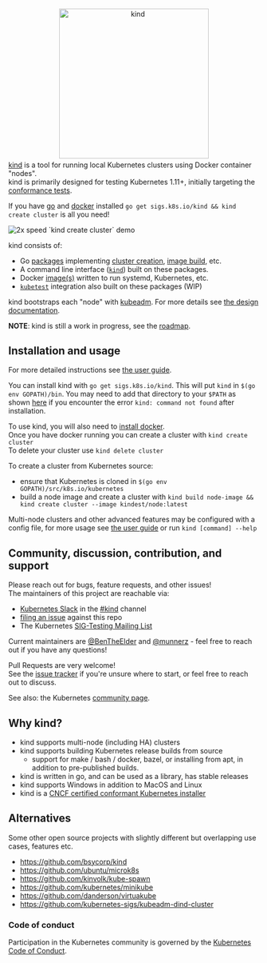 <p style="text-align: center; margin-top: 2em; margin-bottom: -.75em;"><img alt="kind" src="./logo/logo.png" width="300px" /></p>

[kind] is a tool for running local Kubernetes clusters using Docker container "nodes".  
kind is primarily designed for testing Kubernetes 1.11+, initially targeting the [conformance tests].

If you have [go] and [docker] installed `go get sigs.k8s.io/kind && kind create cluster` is all you need!

<img src="https://gist.githubusercontent.com/BenTheElder/621bc321fc6d9506fd936feb36d32dd0/raw/7fe14e9d0929cab428929ca6c501abc990c07359/kind-create-cluster.gif" alt="2x speed `kind create cluster` demo" />

kind consists of:

- Go [packages][packages] implementing [cluster creation][cluster package], [image build][build package], etc.
- A command line interface ([`kind`][kind cli]) built on these packages.
- Docker [image(s)][images] written to run systemd, Kubernetes, etc.
- [`kubetest`][kubetest] integration also built on these packages (WIP)

kind bootstraps each "node" with [kubeadm][kubeadm]. For more details see [the design documentation][design doc].

**NOTE**: kind is still a work in progress, see the [roadmap].

## Installation and usage

For more detailed instructions see [the user guide][user guide].

You can install kind with `go get sigs.k8s.io/kind`. This will put `kind` in
`$(go env GOPATH)/bin`. You may need to add that directory to your `$PATH` as
shown [here](https://golang.org/doc/code.html#GOPATH) if you encounter the error
`kind: command not found` after installation.

To use kind, you will also need to [install docker].  
Once you have docker running you can create a cluster with `kind create cluster`  
To delete your cluster use `kind delete cluster`

<!--TODO(bentheelder): improve this part of the guide-->
To create a cluster from Kubernetes source:

- ensure that Kubernetes is cloned in `$(go env GOPATH)/src/k8s.io/kubernetes`
- build a node image and create a cluster with `kind build node-image && kind create cluster --image kindest/node:latest`

Multi-node clusters and other advanced features may be configured with a config
file, for more usage see [the user guide][user guide] or run `kind [command] --help`

## Community, discussion, contribution, and support

Please reach out for bugs, feature requests, and other issues!  
The maintainers of this project are reachable via:

- [Kubernetes Slack] in the [#kind] channel
- [filing an issue] against this repo
- The Kubernetes [SIG-Testing Mailing List]

Current maintainers are [@BenTheElder] and [@munnerz] - feel free to
reach out if you have any questions!

Pull Requests are very welcome!  
See the [issue tracker] if you're unsure where to start, or feel free to reach out to discuss.

See also: the Kubernetes [community page].

## Why kind?

- kind supports multi-node (including HA) clusters
- kind supports building Kubernetes release builds from source
  - support for make / bash / docker, bazel, or installing from apt, in addition to pre-published builds.
- kind is written in go, and can be used as a library, has stable releases
- kind supports Windows in addition to MacOS and Linux
- kind is a [CNCF certified conformant Kubernetes installer](https://landscape.cncf.io/selected=kind)

## Alternatives

Some other open source projects with slightly different but overlapping use cases, features etc.

- https://github.com/bsycorp/kind
- https://github.com/ubuntu/microk8s
- https://github.com/kinvolk/kube-spawn
- https://github.com/kubernetes/minikube
- https://github.com/danderson/virtuakube
- https://github.com/kubernetes-sigs/kubeadm-dind-cluster

### Code of conduct

Participation in the Kubernetes community is governed by the [Kubernetes Code of Conduct].

<!--links-->
[kind]: https://sigs.k8s.io/kind
[go]: https://golang.org/
[docker]: https://www.docker.com/
[community page]: http://kubernetes.io/community/
[Kubernetes Code of Conduct]: code-of-conduct.md
[Go Report Card Badge]: https://goreportcard.com/badge/sigs.k8s.io/kind
[Go Report Card]: https://goreportcard.com/report/sigs.k8s.io/kind
[conformance tests]: https://github.com/kubernetes/community/blob/master/contributors/devel/conformance-tests.md
[packages]: https://github.com/kubernetes-sigs/kind/tree/master/pkg
[cluster package]: https://github.com/kubernetes-sigs/kind/tree/master/pkg/cluster
[build package]: https://github.com/kubernetes-sigs/kind/tree/master/pkg/build
[kind cli]: https://github.com/kubernetes-sigs/kind/tree/master/main.go
[images]: https://github.com/kubernetes-sigs/kind/tree/master/images
[kubetest]: https://github.com/kubernetes/test-infra/tree/master/kubetest
[kubeadm]: https://kubernetes.io/docs/reference/setup-tools/kubeadm/kubeadm/
[design doc]: ./docs/design/initial
[user guide]: ./docs/user/quick-start
[the docs]: ./docs
[SIG-Testing Mailing List]: https://groups.google.com/forum/#!forum/kubernetes-sig-testing
[issue tracker]: https://github.com/kubernetes-sigs/kind/issues
[filing an issue]: https://github.com/kubernetes-sigs/kind/issues/new
[Kubernetes Slack]: http://slack.k8s.io/
[#kind]: https://kubernetes.slack.com/messages/CEKK1KTN2/
[roadmap]: ./docs/roadmap
[install docker]: https://docs.docker.com/install/
[@BenTheElder]: https://github.com/BenTheElder
[@munnerz]: https://github.com/munnerz